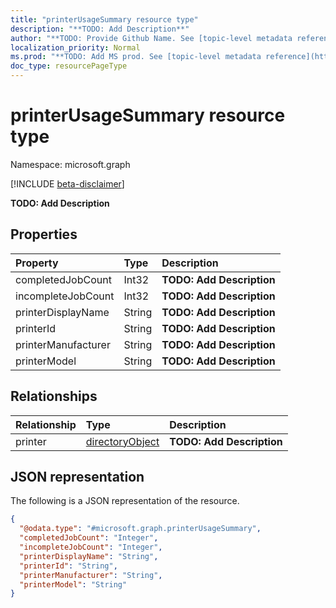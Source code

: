 ```yaml
---
title: "printerUsageSummary resource type"
description: "**TODO: Add Description**"
author: "**TODO: Provide Github Name. See [topic-level metadata reference](https://msgo.azurewebsites.net/add/document/guidelines/metadata.html#topic-level-metadata)**"
localization_priority: Normal
ms.prod: "**TODO: Add MS prod. See [topic-level metadata reference](https://msgo.azurewebsites.net/add/document/guidelines/metadata.html#topic-level-metadata)**"
doc_type: resourcePageType
---
```


# printerUsageSummary resource type

Namespace: microsoft.graph

[!INCLUDE [beta-disclaimer](../../includes/beta-disclaimer.md)]

**TODO: Add Description**

## Properties
|Property|Type|Description|
|:---|:---|:---|
|completedJobCount|Int32|**TODO: Add Description**|
|incompleteJobCount|Int32|**TODO: Add Description**|
|printerDisplayName|String|**TODO: Add Description**|
|printerId|String|**TODO: Add Description**|
|printerManufacturer|String|**TODO: Add Description**|
|printerModel|String|**TODO: Add Description**|

## Relationships
|Relationship|Type|Description|
|:---|:---|:---|
|printer|[directoryObject](../resources/directoryobject.md)|**TODO: Add Description**|

## JSON representation
The following is a JSON representation of the resource.
<!-- {
  "blockType": "resource",
  "@odata.type": "microsoft.graph.printerUsageSummary"
}
-->
``` json
{
  "@odata.type": "#microsoft.graph.printerUsageSummary",
  "completedJobCount": "Integer",
  "incompleteJobCount": "Integer",
  "printerDisplayName": "String",
  "printerId": "String",
  "printerManufacturer": "String",
  "printerModel": "String"
}
```

